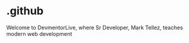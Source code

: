 # .github
Welcome to DevmentorLive, where Sr Developer, Mark Tellez, teaches modern web development
